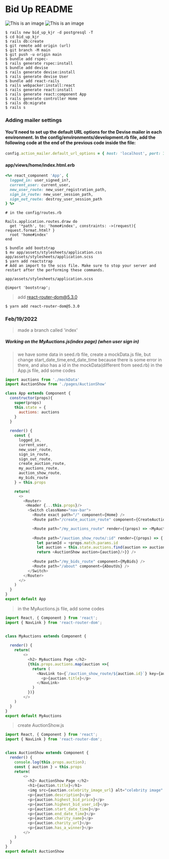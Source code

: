 # Bid Up README
![This is an image](https://images.ctfassets.net/rsv5jnhanwkh/GFCtn6RZf8HlaEBhxyQgW/172bc2a400fded11c58168b796e33e48/bidding.gif)
![This is an image](https://apkmody.io/wp-content/uploads/2021/08/Imposter-Smashers-MOD-APK-cover.jpg)
```
$ rails new bid_up_kjr -d postgresql -T
$ cd bid_up_kjr
$ rails db:create
$ git remote add origin (url)
$ git branch -M main
$ git push -u origin main
$ bundle add rspec-
$ rails generate rspec:install
$ bundle add devise
$ rails generate devise:install
$ rails generate devise User
$ bundle add react-rails
$ rails webpacker:install:react
$ rails generate react:install
$ rails generate react:component App
$ rails generate controller Home
$ rails db:migrate
$ rails s
```

### Adding mailer settings
#### You’ll need to set up the default URL options for the Devise mailer in each environment. In the config/environments/development.rb file, add the following code at the end of the previous code inside the file:

```Ruby
config.action_mailer.default_url_options = { host: 'localhost', port: 3000 }

```
#### app/views/home/index.html.erb
```Ruby
<%= react_component 'App', {
  logged_in: user_signed_in?,
  current_user: current_user,
  new_user_route: new_user_registration_path,
  sign_in_route: new_user_session_path,
  sign_out_route: destroy_user_session_path
} %>
```
```
# in the config/routes.rb

Rails.application.routes.draw do
  get '*path', to: 'home#index', constraints: ->(request){ request.format.html? }
  root 'home#index'
end
```

```
$ bundle add bootstrap
$ mv app/assets/stylesheets/application.css app/assets/stylesheets/application.scss
$ yarn add reactstrap
# Add an import to the scss file. Make sure to stop your server and restart after the performing these commands.

app/assets/stylesheets/application.scss

@import 'bootstrap';
```
> add react-router-dom@5.3.0
```
$ yarn add react-router-dom@5.3.0
```
### Feb/19/2022
> made a branch called 'index'
##### Working on the MyAuctions.js(index page) (when user sign in)
>we have some data in seed.rb file, 
>create a mockData.js file, but change start_date_time,end_date_time because there is some error in there, and also has a id in the mockData(different from seed.rb)
>in the App.js file, add some codes
```javascript
import auctions from './mockData'
import AuctionShow from './pages/AuctionShow'

class App extends Component {
  constructor(props){
    super(props)
    this.state = {
      auctions: auctions
    }
  }
  
  render() {
    const {
      logged_in,
      current_user,
      new_user_route,
      sign_in_route,
      sign_out_route,
      create_auction_route,
      my_auctions_route,
      auction_show_route,
      my_bids_route
    } = this.props

    return(
      <>
        <Router>
         <Header {...this.props}/>
          <Switch className="nav-bar">
            <Route exact path="/" component={Home} />
            <Route path="/create_auction_route" component={CreateAuctions} />   

            <Route path="/my_auctions_route" render={(props) => <MyAuctions auctions={this.state.auctions} />} />
            
            <Route path="/auction_show_route/:id" render={(props) => {
              let paramId = +props.match.params.id
              let auction = this.state.auctions.find(auction => auction.id === paramId )
              return <AuctionShow auction={auction}/>}} />
            
            <Route path="/my_bids_route" component={MyBids} />
            <Route path="/about" component={AboutUs} />
          </Switch>
        </Router>
      </>
    )
  }
}
export default App
```

>in the MyAuctions.js file, add some codes
```javascript
import React, { Component } from 'react';
import { NavLink } from 'react-router-dom';


class MyAuctions extends Component {
  
  render() {
    return(
        <>
          <h2> MyAuctions Page </h2>
          {this.props.auctions.map(auction =>{
            return (
              <NavLink to={`/auction_show_route/${auction.id}`} key={auction.id}>  
                <p>{auction.title}</p>
              </NavLink>  
            )
          })}
        </>
    )
  }
}
export default MyAuctions
```
>create AuctionShow.js
```javascript
import React, { Component } from 'react';
import { NavLink } from 'react-router-dom';


class AuctionShow extends Component {
  render() {
    console.log(this.props.auction);
    const { auction } = this.props
    return(
        <>
          <h2> AuctionShow Page </h2>
          <h1>{auction.title}</h1>
          <img src={auction.celebrity_image_url} alt="celebrity image" width="200px"/>
          <p>{auction.description}</p>
          <p>{auction.highest_bid_price}</p>
          <p>{auction.highest_bid_user_id}</p>
          <p>{auction.start_date_time}</p>
          <p>{auction.end_date_time}</p>
          <p>{auction.charity_name}</p>
          <p>{auction.charity_url}</p>
          <p>{auction.has_a_winner}</p>
        </>
    )
  }
}
export default AuctionShow

```